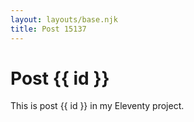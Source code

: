 ```yaml
---
layout: layouts/base.njk
title: Post 15137
---
```


# Post {{ id }}

This is post {{ id }} in my Eleventy project.
